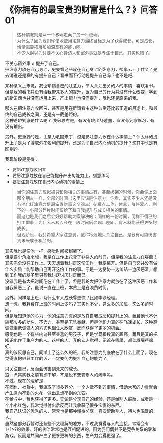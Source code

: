 # 《你拥有的最宝贵的财富是什么？》问答01
> 这种情况则是从一个极端走向了另一种极端。  
> 为什么？因为我们珍惜地使用注意力最终目标是为了获得成长，可是成长，恰恰需要拓展和加深现有的能力圈。  
> 不少人误以为只要不关心身边人和窗外事就是专注于自己，其实也错了。

不关心窗外事 ≠ 提升了自己。  
把注意力放在自己身上，更要看这些放在自己身上的注意力，都拿去干了什么？是去消遣还是真的有提升自己？看书而不行动是提升自己吗？也不是吧。  

某种意义上来说，我也珍惜自己的注意力，不太关注无关的人的事情，喜欢看书。  
但是我的看书并没有给我带来多大的提升，因为自己的行为并没有什么改变，学到的新东西也并没有运用上来，产出能力也没有提升，我也还是原来的我。

那么在把注意力收回来，甚至是用在所谓看书这种似乎还比较正道的用途上，和最终的自己成长之间，还是有一截差距的。  
这种差距到底是什么呢？
我的思考是，有没有跳出舒适圈，有没有刻意练习，有没有输出。

另外，更重要的是，注意力收回来了，但是把注意力放在什么事情上？什么样的提升上？是为了博取外在名利的提升，还是为了自己内心动机的提升？这其中也是有区别的。

我现阶段是觉得：

- 要把注意力收回来
- 要把注意力放在自己能提升产出的能力上，刻意练习
- 要把注意力放在自己内心动机的事情上


> 当你的注意力貌似被只和你相关的事情占有，甚至绑架的时候，你会像上面那个朋友一样，全部的时间（这里应该是注意力，你看，其实不少人还是没有消化好注意力是最宝贵财富这个观点）花费在工作，休息，陪伴爱人，剩下的一小部分碎片时间留给了和自我提升与成长相关的事情。  
> 而这也是我们之后会好好帮助大家解决的：同样的一份时间，同样不得已的打工做事，为什么人和人会在一段时间后显现出差距，有人就能获得更多的成长。  
> 但现阶段，我只希望大家注意到，这种冷淡地只关注自己，是很有可能伤害到未来成长机会的。

其实我也是像他一样，感觉时间被绑架了。  
但是换个角度来想，我是在工作上花费了非常大的时间，但是我的注意力在哪里？  
其实完全没在工作上。天天想着我讨厌这份工作，我要离开。但是自己又并没有做什么实质上能帮助自己离开这份工作的事。于是一边妥协一边纠结一边厌恶着。想到工作我的脑子里只有我讨厌讨厌讨厌而已。  
没错我是有大把时间花在工作上了，但是我的大把注意力就放在了这种厌恶工作和自我厌恶上了，虽说一直在上班，本质上是在浪费时间。

另外，同样是上班，为什么有人成长得更快？比如李欧经理。  
想一想，我耗费在上班的时间上少吗？其实也不少，这么多的加班，这么多的时间。  
但是我知道他的心力，他的注意力真的是放在自我成长和提升上的。而且他也不计较那么多的功名，不势力，甚至是无私奉献，但是他能力真的在飞速成长，这种高调做事低调做人的方式也很让人欣赏，反而获得了更多的机会。  
感觉他是一个有些内向甚至害羞的男孩子，但是学霸指数真的超高，而且是真的把知识化作了生产力的人。这样的人，真的让人觉得，无论在哪里，都会发展得很好。  
真的该反思自己，同样上了这么久的班，我的注意力到底放在了什么上面了。现在觉得真的继续工作的话，一定要努力提升自己的能力了。

只关注自己，反而会伤害到未来的成长。  
这一点其实我之前有点不解，不是说不要管别人的闲事吗。  
不过，现在的理解是，  
在团体、社群中，我汲取了很多养分。一个人做不到的事情，借助大家的力量就会产生意向不到的火花，做出意想不到的东西。  
在给与中，我也获得了更多。无论是分享自己的经验，还是给别人鼓励，或者是一个小小红包，我常觉得付出后反而让我收获了很多宝贵的东西。  
我自己认识的优秀的人，常常也是那种懂得分享，喜欢帮助别人，待人也温暖的人。  
虽然这部分我暂时还有些不太理解的地方，不过我觉得与人的连接，常常会有1+1>2的效果。好的伙伴常常也是互相促进的。因为我们俩并不是竞争关系的零和游戏，反而是共同产生了更多更棒的东西，生产力变得更强了。
